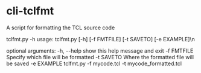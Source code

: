# cli-tclfmt
A script for formatting the TCL source code 

tclfmt.py -h
usage: tclfmt.py [-h] [-f FMTFILE] [-t SAVETO] [-e EXAMPLE]\n

optional arguments:
    -h, --help  show this help message and exit
    -f FMTFILE  Specify which file will be formatted
    -t SAVETO   Where the formatted file will be saved
    -e EXAMPLE  tclfmt.py -f mycode.tcl -t mycode_formatted.tcl
